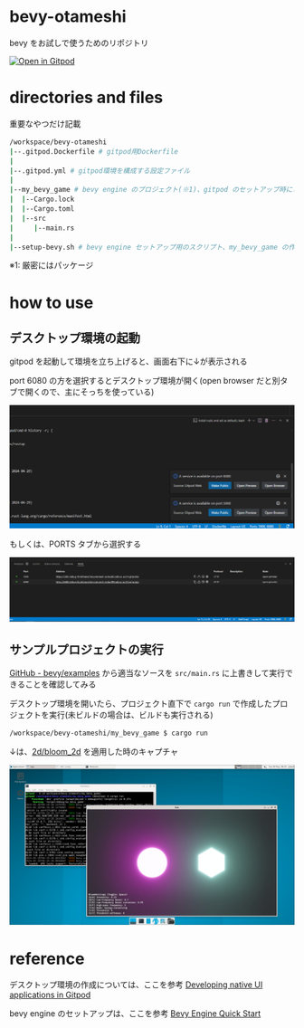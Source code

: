 # bevy-otameshi
bevy をお試しで使うためのリポジトリ

[![Open in Gitpod](https://gitpod.io/button/open-in-gitpod.svg)](https://gitpod.io/new/#https://github.com/hiroki-harada/bevy-otameshi)

# directories and files
重要なやつだけ記載
```bash
/workspace/bevy-otameshi
|--.gitpod.Dockerfile # gitpod用Dockerfile
|
|--.gitpod.yml # gitpod環境を構成する設定ファイル
|
|--my_bevy_game # bevy engine のプロジェクト(※1)、gitpod のセットアップ時にとりあえず作ってる
|  |--Cargo.lock
|  |--Cargo.toml
|  |--src
|     |--main.rs
|
|--setup-bevy.sh # bevy engine セットアップ用のスクリプト、my_bevy_game の作成はここら辺で実行
```
※1: 厳密にはパッケージ



# how to use
## デスクトップ環境の起動
gitpod を起動して環境を立ち上げると、画面右下に↓が表示される

port 6080 の方を選択するとデスクトップ環境が開く(open browser だと別タブで開くので、主にそっちを使っている)

![alt text](images/how-to-use-01.png)

もしくは、PORTS タブから選択する

![alt text](images/how-to-use-02.png)


## サンプルプロジェクトの実行
[GitHub - bevy/examples](https://github.com/bevyengine/bevy/tree/latest/examples) から適当なソースを `src/main.rs` に上書きして実行できることを確認してみる

デスクトップ環境を開いたら、プロジェクト直下で `cargo run` で作成したプロジェクトを実行(未ビルドの場合は、ビルドも実行される)
```bash
/workspace/bevy-otameshi/my_bevy_game $ cargo run
```


↓は、[2d/bloom_2d](https://github.com/bevyengine/bevy/blob/latest/examples/2d/bloom_2d.rs) を適用した時のキャプチャ

![alt text](images/run-sample-project.png)



# reference
デスクトップ環境の作成については、ここを参考 [Developing native UI applications in Gitpod](https://www.gitpod.io/blog/native-ui-with-vnc)

bevy engine のセットアップは、ここを参考 [Bevy Engine Quick Start](https://bevyengine.org/learn/quick-start/introduction/)
